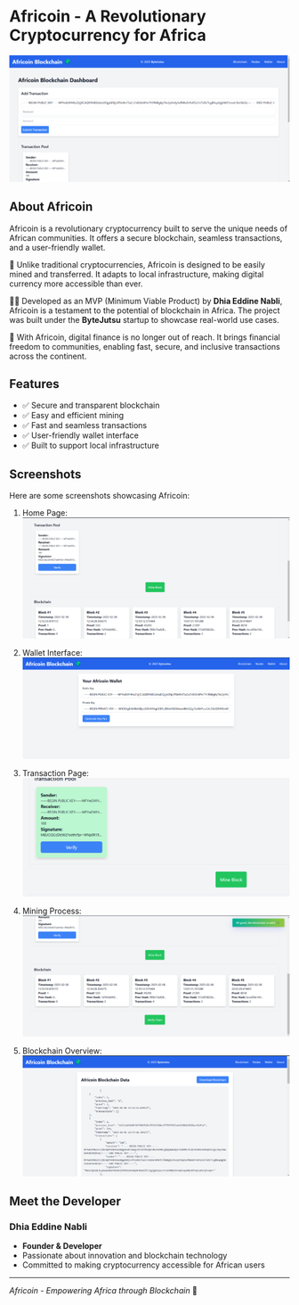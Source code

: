 # Africoin - A Revolutionary Cryptocurrency for Africa

![Africoin](screenshots/screenshot_0.png)

## About Africoin
Africoin is a revolutionary cryptocurrency built to serve the unique needs of African communities. It offers a secure blockchain, seamless transactions, and a user-friendly wallet.

🚀 Unlike traditional cryptocurrencies, Africoin is designed to be easily mined and transferred. It adapts to local infrastructure, making digital currency more accessible than ever.

👨‍💻 Developed as an MVP (Minimum Viable Product) by **Dhia Eddine Nabli**, Africoin is a testament to the potential of blockchain in Africa. The project was built under the **ByteJutsu** startup to showcase real-world use cases.

🌱 With Africoin, digital finance is no longer out of reach. It brings financial freedom to communities, enabling fast, secure, and inclusive transactions across the continent.

## Features
- ✅ Secure and transparent blockchain
- ✅ Easy and efficient mining
- ✅ Fast and seamless transactions
- ✅ User-friendly wallet interface
- ✅ Built to support local infrastructure

## Screenshots
Here are some screenshots showcasing Africoin:

1. Home Page:
   ![Home Page](screenshots/screenshot_1.png)

2. Wallet Interface:
   ![Wallet](screenshots/screenshot_6.png)

3. Transaction Page:
   ![Transaction](screenshots/screenshot_2.png)

4. Mining Process:
   ![Mining](screenshots/screenshot_3.png)

5. Blockchain Overview:
   ![Blockchain Overview](screenshots/screenshot_4.png)


## Meet the Developer
### Dhia Eddine Nabli
- **Founder & Developer**
- Passionate about innovation and blockchain technology
- Committed to making cryptocurrency accessible for African users


---
_Africoin - Empowering Africa through Blockchain_ 🚀

